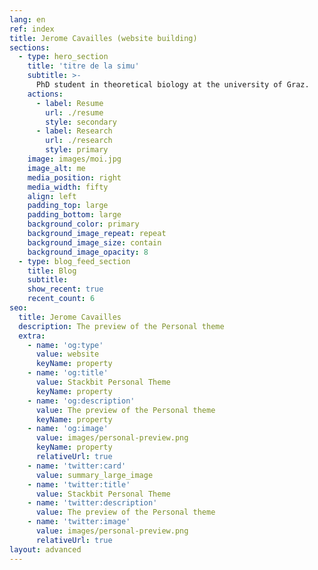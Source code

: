 ```yaml
---
lang: en
ref: index
title: Jerome Cavailles (website building)
sections:
  - type: hero_section
    title: 'titre de la simu'
    subtitle: >-
      PhD student in theoretical biology at the university of Graz.
    actions:
      - label: Resume
        url: ./resume
        style: secondary
      - label: Research
        url: ./research
        style: primary
    image: images/moi.jpg
    image_alt: me
    media_position: right
    media_width: fifty
    align: left
    padding_top: large
    padding_bottom: large
    background_color: primary
    background_image_repeat: repeat
    background_image_size: contain
    background_image_opacity: 8
  - type: blog_feed_section
    title: Blog
    subtitle:
    show_recent: true
    recent_count: 6
seo:
  title: Jerome Cavailles
  description: The preview of the Personal theme
  extra:
    - name: 'og:type'
      value: website
      keyName: property
    - name: 'og:title'
      value: Stackbit Personal Theme
      keyName: property
    - name: 'og:description'
      value: The preview of the Personal theme
      keyName: property
    - name: 'og:image'
      value: images/personal-preview.png
      keyName: property
      relativeUrl: true
    - name: 'twitter:card'
      value: summary_large_image
    - name: 'twitter:title'
      value: Stackbit Personal Theme
    - name: 'twitter:description'
      value: The preview of the Personal theme
    - name: 'twitter:image'
      value: images/personal-preview.png
      relativeUrl: true
layout: advanced
---
```

